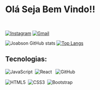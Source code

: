 # Olá Seja Bem Vindo!!
&nbsp;

[![Instagram](https://img.shields.io/badge/Instagram-E4405F?style=for-the-badge&logo=instagram&logoColor=white)](https://www.instagram.com/jose_joabson/)
[![Gmail](https://img.shields.io/badge/Gmail-D14836?style=for-the-badge&logo=gmail&logoColor=white)](https://mail.google.com/mail/u/0/#inbox?compose=CllgCKCBBdqkKnBPqXKqFNNPpHppKRQcGlzrKJbKCRRXXnBflqPKfdfpKdLgwWnNLMVpQnlDWrL)


![Joabson GitHub stats](https://github-readme-stats.vercel.app/api?username=joabsonSants&show_icons=true&theme=dracula)
 [![Top Langs](https://github-readme-stats.vercel.app/api/top-langs/?username=joabsonSants)](https://github.com/joabsonSants/github-readme-stats)
 


 ## Tecnologias:

<div>
 
  <img align="center" alt="JavaScript" src="https://img.shields.io/badge/JavaScript-F7DF1E?style=for-the-badge&logo=javascript&logoColor=black" />&nbsp;
  <img align="center" alt="React" src="https://img.shields.io/badge/React-20232A?style=for-the-badge&logo=react&logoColor=61DAFB" /> &nbsp;
  <img align="center" alt="GitHub" src="https://img.shields.io/badge/GitHub-100000?style=for-the-badge&logo=github&logoColor=white" />

  <img align="center" alt="HTML5" src="https://img.shields.io/badge/HTML5-E34F26?style=for-the-badge&logo=html5&logoColor=white" />&nbsp;
  <img align="center" alt="CSS3" src="https://img.shields.io/badge/CSS3-1572B6?style=for-the-badge&logo=css3&logoColor=white" />&nbsp;
  <img align="center" alt="Bootstrap" src="https://img.shields.io/badge/Bootstrap-563D7C?style=for-the-badge&logo=bootstrap&logoColor=white" />

</div>

    

